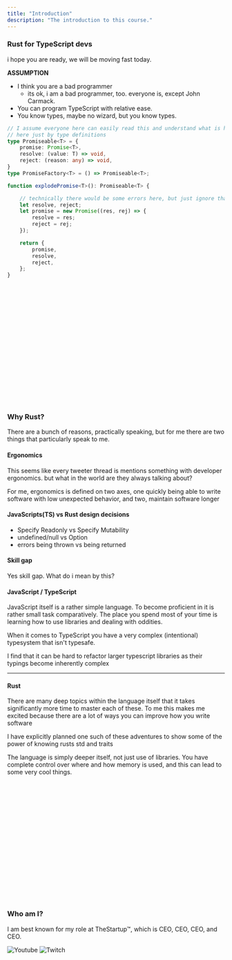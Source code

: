 ```yaml
---
title: "Introduction"
description: "The introduction to this course."
---
```


### Rust for TypeScript devs
i hope you are ready, we will be moving fast today.

**ASSUMPTION**
* I think you are a bad programmer
  - its ok, i am a bad programmer, too.  everyone is, except John Carmack.
* You can program TypeScript with relative ease.
* You know types, maybe no wizard, but you know types.

```typescript
// I assume everyone here can easily read this and understand what is happening
// here just by type definitions
type Promiseable<T> = {
    promise: Promise<T>,
    resolve: (value: T) => void,
    reject: (reason: any) => void,
}
type PromiseFactory<T> = () => Promiseable<T>;

function explodePromise<T>(): Promiseable<T> {

    // technically there would be some errors here, but just ignore that :)
    let resolve, reject;
    let promise = new Promise((res, rej) => {
        resolve = res;
        reject = rej;
    });

    return {
        promise,
        resolve,
        reject,
    };
}
```

<br />
<br />
<br />
<br />
<br />
<br />
<br />
<br />
<br />
<br />
<br />
<br />
<br />
<br />
<br />
<br />

### Why Rust?
There are a bunch of reasons, practically speaking, but for me there are two
things that particularly speak to me.

#### Ergonomics
This seems like every tweeter thread is mentions something with developer
ergonomics.  but what in the world are they always talking about?

For me, ergonomics is defined on two axes, one quickly being able to write
software with low unexpected behavior, and two, maintain software longer

#### JavaScripts(TS) vs Rust design decisions

- Specify Readonly vs Specify Mutability
- undefined/null vs Option
- errors being thrown vs being returned

#### Skill gap

Yes skill gap.  What do i mean by this?

#### JavaScript / TypeScript
JavaScript itself is a rather simple language.  To become proficient in it is
rather small task comparatively.  The place you spend most of your time is
learning how to use libraries and dealing with oddities.

When it comes to TypeScript you have a very complex (intentional) typesystem
that isn't typesafe.

I find that it can be hard to refactor larger typescript libraries as their
typings become inherently complex

---

#### Rust
There are many deep topics within the language itself that it takes
significantly more time to master each of these.  To me this makes me excited
because there are a lot of ways you can improve how you write software

I have explicitly planned one such of these adventures to show some of the
power of knowing rusts std and traits

The language is simply deeper itself, not just use of libraries.  You have
complete control over where and how memory is used, and this can lead to some
very cool things.

<br />
<br />
<br />
<br />
<br />
<br />
<br />
<br />
<br />
<br />
<br />
<br />
<br />
<br />
<br />
<br />

### Who am I?
I am best known for my role at TheStartup™, which is CEO, CEO, CEO, and CEO.

![Youtube](./images/youtube.png)
![Twitch](./images/twitch.png)

<br />
<br />
<br />
<br />
<br />
<br />
<br />
<br />
<br />
<br />
<br />
<br />
<br />
<br />
<br />
<br />

